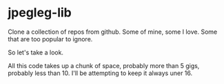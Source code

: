 # jpegleg-lib
Clone a collection of repos from github. Some of mine, some I love. Some that are too popular to ignore.

So let's take a look.

All this code takes up a chunk of space, probably more than 5 gigs, probably less than 10. I'll be attempting to keep it always uner 16.
